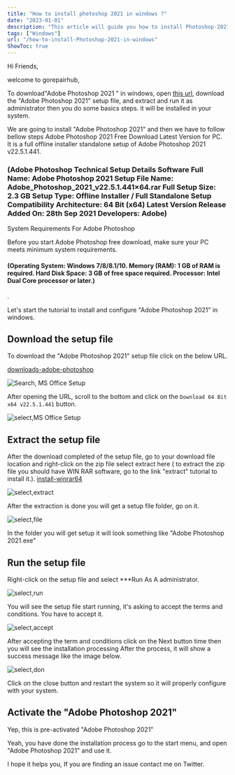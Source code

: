```yaml
---
title: "How to install photoshop 2021 in windows ?"
date: "2023-01-01"
description: "This article will guide you how to install Photoshop-2021 in windows"
tags: ["Windows"]
url: "/how-to-install-Photoshop-2021-in-windows"
ShowToc: true
---
```

Hi Friends,

welcome to gorepairhub,

To download"Adobe Photoshop 2021 " in windows, open <a href="https://getintopc.com/softwares/photo-editing/adobe-photoshop-2021-free-download-1445089/">
this url</a>, download the "Adobe Photoshop 2021" setup file, and extract and run it as administrator then you do some basics steps. it will be installed in your system.

We are going to install "Adobe Photoshop 2021" and then we have to follow bellow steps
Adobe Photoshop 2021 Free Download Latest Version for PC. It is a full offline installer standalone setup of Adobe Photoshop 2021 v22.5.1.441.
<h3>
(Adobe Photoshop Technical Setup Details
Software Full Name: Adobe Photoshop 2021
Setup File Name: Adobe_Photoshop_2021_v22.5.1.441×64.rar
Full Setup Size: 2.3 GB
Setup Type: Offline Installer / Full Standalone Setup
Compatibility Architecture: 64 Bit (x64)
Latest Version Release Added On: 28th Sep 2021
Developers: Adobe)
</h3>


System Requirements For Adobe Photoshop

Before you start Adobe Photoshop free download, make sure your PC meets minimum system requirements.
<h4>
(Operating System: Windows 7/8/8.1/10.
Memory (RAM): 1 GB of RAM is required.
Hard Disk Space: 3 GB of free space required.
Processor: Intel Dual Core processor or later.)</h4>.


Let's start the tutorial to install and configure "Adobe Photoshop 2021" in windows.

## Download the setup file

To download the "Adobe Photoshop 2021" setup file click on the below URL.

<a href =https://getintopc.com/softwares/photo-editing/adobe-photoshop-2021-free-download-1445089 target=_blank>downloads-adobe-photoshop</a>

![Search, MS Office Setup](https://gorepairhub.github.io/images/2022-11-20-install-Photoshop-2021-in-windows/search-photo.png)

After opening the URL, scroll to the bottom and click on the `Download 64 Bit x64 v22.5.1.441` button.

![select,MS Office Setup](https://gorepairhub.github.io/images/2022-11-20-install-Photoshop-2021-in-windows/download-photo.png)

## Extract the setup file

After the download completed of the setup file, go to your download file location and right-click on the zip file select extract here 
( to extract the zip file you should have WIN RAR software, go to the link "extract" tutorial to install it.).
<a href= "/how-to-install-winrar-in-windows/">install-winrar64</a>

![select,extract](https://gorepairhub.github.io/images/2022-11-20-install-Photoshop-2021-in-windows/extract-photo.png)

After the extraction is done you will get a setup file folder, go on it.

![select,file](https://gorepairhub.github.io/images/2022-11-20-install-Photoshop-2021-in-windows/password-photo.png)

In the folder you will get setup it will look something like "Adobe Photoshop 2021.exe"

## Run the setup file

Right-click on the setup file and select ***Run As A administrator.

![select,run](https://gorepairhub.github.io/images/2022-11-20-install-Photoshop-2021-in-windows/run-admin-photo.png)

You will see the setup file start running, it's asking to accept the terms and conditions. You have to accept it.

![select,accept](https://gorepairhub.github.io/images/2022-11-20-install-Photoshop-2021-in-windows/install-photo.png)

After accepting the term and conditions click on the Next button time then you will see the installation processing After the process, it will show a success message like the image below.

![select,don](https://gorepairhub.github.io/images/2022-11-20-install-Photoshop-2021-in-windows/complete-photo.png)

Click on the close button and restart the system so it will properly configure with your system.

## Activate the "Adobe Photoshop 2021"

Yep, this is pre-activated "Adobe Photoshop 2021"

Yeah, you have done the installation process go to the start menu, and open "Adobe Photoshop 2021" and use it.

I hope it helps you, If you are finding an issue contact me on Twitter.



